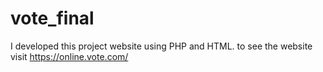 # vote_final
I developed this project website using PHP and HTML. to see the website visit https://online.vote.com/
